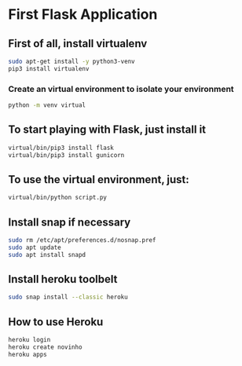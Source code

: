# First Flask Application

## First of all, install virtualenv

```sh
sudo apt-get install -y python3-venv
pip3 install virtualenv
```

### Create an virtual environment to isolate your environment

```sh
python -m venv virtual
```

## To start playing with Flask, just install it

```sh
virtual/bin/pip3 install flask
virtual/bin/pip3 install gunicorn
```

## To use the virtual environment, just:

```sh
virtual/bin/python script.py
```

## Install snap if necessary

```sh
sudo rm /etc/apt/preferences.d/nosnap.pref
sudo apt update
sudo apt install snapd
```

## Install heroku toolbelt

```sh
sudo snap install --classic heroku
```

## How to use Heroku

```sh
heroku login
heroku create novinho
heroku apps
```
